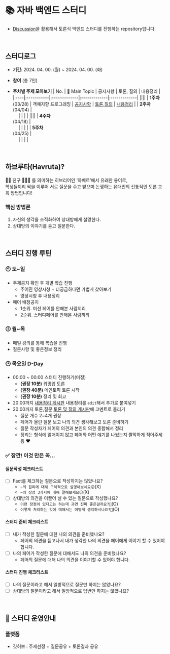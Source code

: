 # 📚 자바 백엔드 스터디
- [Discussion](https://github.com/jeongsuri/Java-GroupStudy/discussions)을 활용해서 토론식 백엔드 스터디를 진행하는 repository입니다.

<br />

## 스터디로그
- __기간__: 2024. 04. 00. (월) ~ 2024. 04. 00. (화)
- __참여__ (총 7인)
  
- __주차별 주제 모아보기__
  | No. | 💬 Main Topic | 공지사항 | 토론, 질의 | 내용정리 |
  |:----|:-----------|:-------------|:-------------|:-------------|
  ||||
  | __1주차__<br>(03/28) | 객체지향 프로그래밍 | [공지사항](https://github.com/jeongsuri/Java-StudyGroup/discussions/6) | [토론,질의](https://github.com/jeongsuri/Java-StudyGroup/discussions/9) | [내용정리](https://github.com/jeongsuri/Java-StudyGroup/discussions/11) |
  | __2주차__<br>(04/04) | <br>　 | | | | 
  ||||
  | __4주차__<br>(04/18) | <br>　 | | | |
  | __5주차__<br>(04/25) |<br>　 | | | |

<br>

## 하브루타(Havruta)?
🙋🏻 친구 🙋🏻‍♀️ 를 의미하는 히브리어인 ‘하베르’에서 유래한 용어로, <br />
학생들끼리 짝을 이루어 서로 질문을 주고 받으며 논쟁하는 유대인의 전통적인 토론 교육 방법입니다!

### 핵심 방법론
1. 자신의 생각을 조직화하여 상대방에게 설명한다.
2. 상대방의 이야기를 듣고 질문한다.

<br>

## 스터디 진행 루틴

### 🕙 토~일
- 주제공지 확인 후 개별 학습 진행
  - 주어진 영상시청 + 더궁금하다면 가볍게 찾아보기
  - 영상시청 후 내용정리
- 페어 배정공지
  - 1순위. 미션 페어를 안해본 사람끼리
  - 2순위. 스터디페어를 안해본 사람끼리

### 🕕 월~목
- 매일 강의를 통해 복습을 진행
- 질문사항 및 좋은정보 정리

### 🕑 목요일 D-Day
- 00:00 ~ 00:00 스터디 진행하기(미정)
  - __(권장 10분)__ 워밍업 토론
  - __(권장 40분)__ 메인토픽 토론 시작
  - __(권장 10분)__ 정리 및 회고
- 20:00까지 [내용정리 게시판](https://github.com/jeongsuri/Java-StudyGroup/discussions/categories/%EB%82%B4%EC%9A%A9%EC%A0%95%EB%A6%AC) 내용정리를 `edit`해서 추가로 붙여넣기
- 20:00까지 토론,질문 [토론 및 질의 게시판](https://github.com/jeongsuri/Java-StudyGroup/discussions/categories/%EC%8A%A4%ED%84%B0%EB%94%94-%ED%86%A0%EB%A1%A0-%EC%A7%88%EB%AC%B8)에 코멘트로 올리기
  - 질문 개수 2~4개 권장
  - 페어가 올린 질문 보고 나의 의견 생각해보고 토론 준비하기
  - 질문 작성자가 페어의 의견과 본인의 의견 종합해서 정리
  - 정리는 형식에 얽매이지 않고 페어와 어떤 얘기를 나눴는지 짤막하게 적어주세용 ❤️	

### ✅ 잠깐! 이것 만은 꼭…

#### 질문작성 체크리스트
  - [ ] Fact를 체크하는 질문으로 작성하지는 않았나요?
    - `~의 원리에 대해 구체적으로 설명해보세요😑`(X)
    - `~의 장점 3가지에 대해 말해보세요😑`(X)
  - [ ] 상대방의 의견을 이끌어 낼 수 있는 질문으로 작성했나요?
    - `이런 장점이 있다고는 하는데 과연 진짜 좋은걸까요?🤔`(O)
    - `이렇게 처리하는 것에 대해서는 어떻게 생각하시나요?🤔`(O)

#### 스터디 준비 체크리스트
  - [ ] 내가 작성한 질문에 대한 나의 의견을 준비했나요?
    - 페어의 의견을 듣고나서 내가 생각한 나의 의견을 페어에게 이야기 할 수 있어야 합니다.
  - [ ] 나의 페어가 작성한 질문에 대해서도 나의 의견을 준비했나요?
    - 페어의 질문에 대해 나의 의견을 이야기할 수 있어야 합니다.

#### 스터디 진행 체크리스트
  - [ ] 나의 질문이라고 해서 일방적으로 질문만 하지는 않았나요?
  - [ ] 상대방의 질문이라고 해서 일방적으로 답변만 하지는 않았나요?
<br>

## 📌 스터디 운영안내

### 플랫폼
- 깃허브 : 주제선정 + 질문공유 + 토론결과 공유
